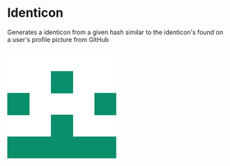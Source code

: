 # Identicon

Generates a identicon from a given hash similar to the identicon's found on a user's profile picture from GitHub

![0](https://github.com/f-perna/identicon/blob/main/test.png?raw=true)
